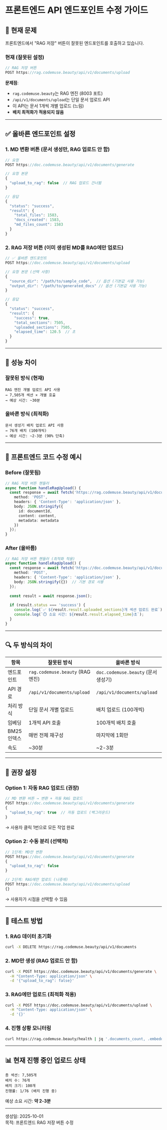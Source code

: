# 프론트엔드 API 엔드포인트 수정 가이드

## 🔴 현재 문제

프론트엔드에서 "RAG 저장" 버튼이 잘못된 엔드포인트를 호출하고 있습니다.

### 현재 (잘못된 설정)
```javascript
// RAG 저장 버튼
POST https://rag.codemuse.beauty/api/v1/documents/upload
```

**문제점**:
- `rag.codemuse.beauty`는 RAG 엔진 (8003 포트)
- `/api/v1/documents/upload`는 단일 문서 업로드 API
- 이 API는 문서 1개씩 개별 업로드 (느림)
- **배치 최적화가 적용되지 않음**

---

## ✅ 올바른 엔드포인트 설정

### 1. MD 변환 버튼 (문서 생성만, RAG 업로드 안 함)
```javascript
// 요청
POST https://doc.codemuse.beauty/api/v1/documents/generate

// 요청 본문
{
  "upload_to_rag": false  // RAG 업로드 건너뜀
}

// 응답
{
  "status": "success",
  "result": {
    "total_files": 1583,
    "docs_created": 1583,
    "md_files_count": 1583
  }
}
```

### 2. RAG 저장 버튼 (이미 생성된 MD를 RAG에만 업로드)
```javascript
// ✅ 올바른 엔드포인트
POST https://doc.codemuse.beauty/api/v1/documents/upload

// 요청 본문 (선택 사항)
{
  "source_dir": "/path/to/sample_code",  // 옵션 (기본값 사용 가능)
  "output_dir": "/path/to/generated_docs" // 옵션 (기본값 사용 가능)
}

// 응답
{
  "status": "success",
  "result": {
    "success": true,
    "total_sections": 7505,
    "uploaded_sections": 7505,
    "elapsed_time": 120.5  // 초
  }
}
```

---

## 🚀 성능 차이

### 잘못된 방식 (현재)
```
RAG 엔진 개별 업로드 API 사용
→ 7,505개 섹션 × 개별 호출
→ 예상 시간: ~30분
```

### 올바른 방식 (최적화)
```
문서 생성기 배치 업로드 API 사용
→ 76개 배치 (100개씩)
→ 예상 시간: ~2-3분 (90% 단축)
```

---

## 📝 프론트엔드 코드 수정 예시

### Before (잘못됨)
```typescript
// RAG 저장 버튼 핸들러
async function handleRagUpload() {
  const response = await fetch('https://rag.codemuse.beauty/api/v1/documents/upload', {
    method: 'POST',
    headers: { 'Content-Type': 'application/json' },
    body: JSON.stringify({
      id: documentId,
      content: content,
      metadata: metadata
    })
  });
}
```

### After (올바름)
```typescript
// RAG 저장 버튼 핸들러 (최적화 적용)
async function handleRagUpload() {
  const response = await fetch('https://doc.codemuse.beauty/api/v1/documents/upload', {
    method: 'POST',
    headers: { 'Content-Type': 'application/json' },
    body: JSON.stringify({})  // 기본 경로 사용
  });
  
  const result = await response.json();
  
  if (result.status === 'success') {
    console.log(`✅ ${result.result.uploaded_sections}개 섹션 업로드 완료`);
    console.log(`⏱️ 소요 시간: ${result.result.elapsed_time}초`);
  }
}
```

---

## 🔍 두 방식의 차이

| 항목 | 잘못된 방식 | 올바른 방식 |
|------|-------------|-------------|
| 엔드포인트 | `rag.codemuse.beauty` (RAG 엔진) | `doc.codemuse.beauty` (문서 생성기) |
| API 경로 | `/api/v1/documents/upload` | `/api/v1/documents/upload` |
| 처리 방식 | 단일 문서 개별 업로드 | 배치 업로드 (100개씩) |
| 임베딩 | 1개씩 API 호출 | 100개씩 배치 호출 |
| BM25 인덱스 | 매번 전체 재구성 | 마지막에 1회만 |
| 속도 | ~30분 | ~2-3분 |

---

## 🎯 권장 설정

### Option 1: 자동 RAG 업로드 (권장)
```javascript
// MD 변환 버튼 → 변환 + 자동 RAG 업로드
POST https://doc.codemuse.beauty/api/v1/documents/generate
{
  "upload_to_rag": true  // 자동 업로드 (백그라운드)
}
```

→ 사용자 클릭 1번으로 모든 작업 완료

### Option 2: 수동 분리 (선택적)
```javascript
// 1단계: MD만 변환
POST https://doc.codemuse.beauty/api/v1/documents/generate
{
  "upload_to_rag": false
}

// 2단계: RAG에만 업로드 (나중에)
POST https://doc.codemuse.beauty/api/v1/documents/upload
{}
```

→ 사용자가 시점을 선택할 수 있음

---

## 🧪 테스트 방법

### 1. RAG 데이터 초기화
```bash
curl -X DELETE https://rag.codemuse.beauty/api/v1/documents
```

### 2. MD만 생성 (RAG 업로드 안 함)
```bash
curl -X POST https://doc.codemuse.beauty/api/v1/documents/generate \
  -H "Content-Type: application/json" \
  -d '{"upload_to_rag": false}'
```

### 3. RAG에만 업로드 (최적화 적용)
```bash
curl -X POST https://doc.codemuse.beauty/api/v1/documents/upload \
  -H "Content-Type: application/json" \
  -d '{}'
```

### 4. 진행 상황 모니터링
```bash
curl https://rag.codemuse.beauty/health | jq '.documents_count, .embedding_cache'
```

---

## 📊 현재 진행 중인 업로드 상태

```
총 섹션: 7,505개
배치 수: 76개
배치 크기: 100개
진행률: 1/76 (배치 진행 중)
```

예상 소요 시간: **약 2-3분**

---

생성일: 2025-10-01  
목적: 프론트엔드 RAG 저장 버튼 수정

